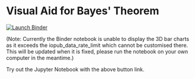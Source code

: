 # Visual Aid for Bayes' Theorem

[![Launch Binder](http://mybinder.org/badge.svg)](https://beta.mybinder.org/v2/gh/zenador/visual-bayes/master)

(Note: Currently the Binder notebook is unable to display the 3D bar charts as it exceeds the iopub_data_rate_limit which cannot be customised there. This will be updated when it is fixed, please run the notebook on your own computer in the meantime.)

Try out the Jupyter Notebook with the above button link.
